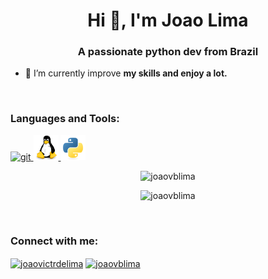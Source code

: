 <h1 align="center">Hi 👋, I'm Joao Lima</h1>
<h3 align="center">A passionate python dev from Brazil</h3>

- 🌱 I’m currently improve **my skills and enjoy a lot.**

<br>

<h3 align="left">Languages and Tools:</h3>
<p align="left"> <a href="https://git-scm.com/" target="_blank" rel="noreferrer"> <img src="https://www.vectorlogo.zone/logos/git-scm/git-scm-icon.svg" alt="git" width="40" height="40"/> </a> <a href="https://www.linux.org/" target="_blank" rel="noreferrer"> <img src="https://raw.githubusercontent.com/devicons/devicon/master/icons/linux/linux-original.svg" alt="linux" width="40" height="40"/> </a> <a href="https://www.python.org" target="_blank" rel="noreferrer"> <img src="https://raw.githubusercontent.com/devicons/devicon/master/icons/python/python-original.svg" alt="python" width="40" height="40"/> </a> </p>

<div align="center">
<img height="180cm"src="https://github-readme-stats.vercel.app/api/top-langs?username=joaovblima&show_icons=true&locale=en&layout=compact" alt="joaovblima" /></p>

<img height="180cm" src="https://github-readme-stats.vercel.app/api?username=joaovblima&show_icons=true&locale=en" alt="joaovblima" /></p>
</div>

<br>

<h3 align="left">Connect with me:</h3>
<p align="left">
<a href="https://twitter.com/joaovictrdelima" target="blank"><img align="center" src="https://raw.githubusercontent.com/rahuldkjain/github-profile-readme-generator/master/src/images/icons/Social/twitter.svg" alt="joaovictrdelima" height="30" width="40" /></a>
<a href="https://instagram.com/joaovblima" target="blank"><img align="center" src="https://raw.githubusercontent.com/rahuldkjain/github-profile-readme-generator/master/src/images/icons/Social/instagram.svg" alt="joaovblima" height="30" width="40" /></a>
</p>

